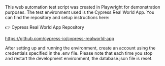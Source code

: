 This web automation test script was created in Playwright for demonstration purposes. The test environment used is the Cypress Real World App. You can find the repository and setup instructions here:

👉 Cypress Real World App Repository

https://github.com/cypress-io/cypress-realworld-app

After setting up and running the environment, create an account using the credentials specified in the .env file. Please note that each time you stop and restart the development environment, the database.json file is reset.

